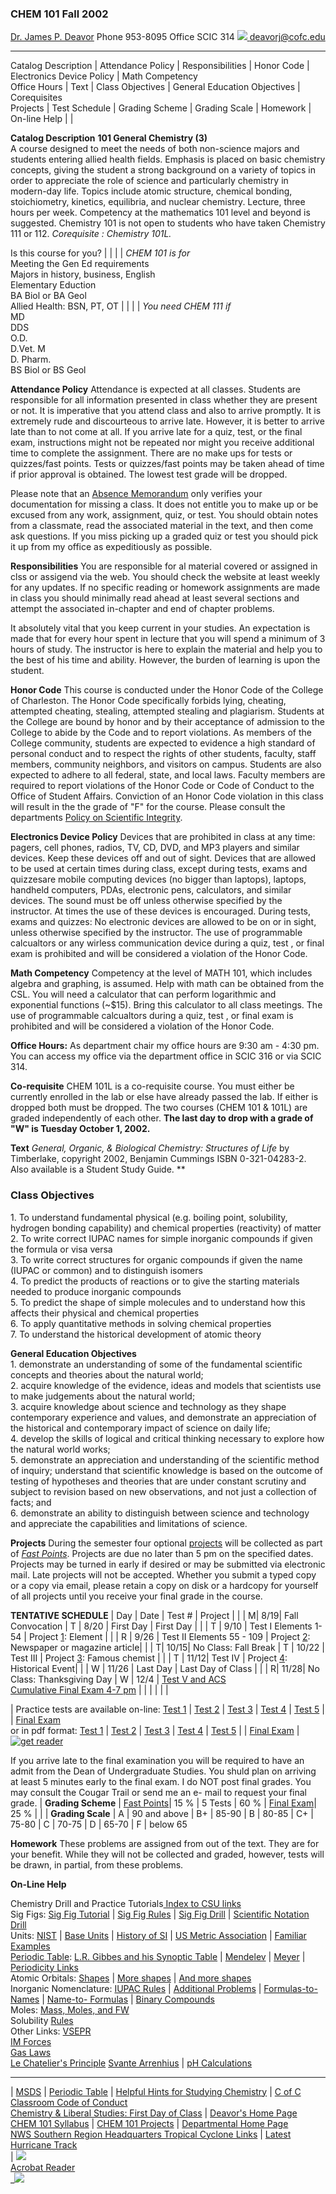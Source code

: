 ### CHEM 101 Fall 2002  

[Dr. James P. Deavor](http://www.cofc.edu/~chem/faculty/deavor.html)
Phone 953-8095         Office SCIC 314
[![](http://www.cofc.edu/~chem/images/email.gif)
deavorj@cofc.edu](mailto:deavorj@cofc.edu)  

* * *

Catalog Description | Attendance Policy | Responsibilities | Honor Code |
Electronics Device Policy | Math Competency  
Office Hours | Text | Class Objectives | General Education Objectives |
Corequisites  
Projects | Test Schedule | Grading Scheme | Grading Scale | Homework | On-line
Help |    |

**Catalog Description**         **101 General Chemistry (3)**  
A course designed to meet the needs of both non-science majors and students
entering allied health fields. Emphasis is placed on basic chemistry concepts,
giving the student a strong background on a variety of topics in order to
appreciate the role of science and particularly chemistry in modern-day life.
Topics include atomic structure, chemical bonding, stoichiometry, kinetics,
equilibria, and nuclear chemistry. Lecture, three hours per week. Competency
at the mathematics 101 level and beyond is suggested. Chemistry 101 is not
open to students who have taken Chemistry 111 or 112. _Corequisite : Chemistry
101L._

Is this course for you?  |    |    |    | _CHEM 101 is for_  
Meeting the Gen Ed requirements  
Majors in history, business, English  
Elementary Eduction  
BA Biol or BA Geol  
Allied Health: BSN, PT, OT |    |    |    | _You need CHEM 111 if_  
MD  
DDS  
O.D.  
D.Vet. M  
D. Pharm.  
BS Biol or BS Geol

**Attendance Policy**     Attendance is expected at all classes. Students are
responsible for all information presented in class whether they are present or
not. It is imperative that you attend class and also to arrive promptly. It is
extremely rude and discourteous to arrive late. However, it is better to
arrive late than to not come at all. If you arrive late for a quiz, test, or
the final exam, instructions might not be repeated nor might you receive
additional time to complete the assignment. There are no make ups for tests or
quizzes/fast points. Tests or quizzes/fast points may be taken ahead of time
if prior approval is obtained. The lowest test grade will be dropped.

Please note that an [Absence
Memorandum](http://www.cofc.edu/~deavorj/102/absence.htm) only verifies your
documentation for missing a class. It does not entitle you to make up or be
excused from any work, assignment, quiz, or test. You should obtain notes from
a classmate, read the associated material in the text, and then come ask
questions. If you miss picking up a graded quiz or test you should pick it up
from my office as expeditiously as possible.

**Responsibilities** You are responsible for al material covered or assigned
in clss or assigend via the web. You should check the website at least weekly
for any updates. If no specific reading or homework assignments are made in
class you should minimally read ahead at least several sections and attempt
the associated in-chapter and end of chapter problems.

It absolutely vital that you keep current in your studies. An expectation is
made that for every hour spent in lecture that you will spend a minimum of 3
hours of study. The instructor is here to explain the material and help you to
the best of his time and ability. However, the burden of learning is upon the
student.

**Honor Code**         This course is conducted under the Honor Code of the
College of Charleston. The Honor Code specifically forbids lying, cheating,
attempted cheating, stealing, attempted stealing and plagiarism. Students at
the College are bound by honor and by their acceptance of admission to the
College to abide by the Code and to report violations. As members of the
College community, students are expected to evidence a high standard of
personal conduct and to respect the rights of other students, faculty, staff
members, community neighbors, and visitors on campus. Students are also
expected to adhere to all federal, state, and local laws. Faculty members are
required to report violations of the Honor Code or Code of Conduct to the
Office of Student Affairs. Conviction of an Honor Code violation in this class
will result in the the grade of "F" for the course. Please consult the
departments [Policy on Scientific
Integrity](http://www.cofc.edu/~chem/advising/integrity.html).

**Electronics Device Policy**             Devices that are prohibited in class
at any time: pagers, cell phones, radios, TV, CD, DVD, and MP3 players and
similar devices. Keep these devices off and out of sight. Devices that are
allowed to be used at certain times during class, except during tests, exams
and quizzesare mobile computing devices (no bigger than laptops), laptops,
handheld computers, PDAs, electronic pens, calculators, and similar devices.
The sound must be off unless otherwise specified by the instructor. At times
the use of these devices is encouraged. During tests, exams and quizzes: No
electronic devices are allowed to be on or in sight, unless otherwise
specified by the instructor. The use of programmable calcualtors or any
wirless communication device during a quiz, test , or final exam is prohibited
and will be considered a violation of the Honor Code.  

**Math Competency**             Competency at the level of MATH 101, which
includes algebra and graphing, is assumed. Help with math can be obtained from
the CSL. You will need a calculator that can perform logarithmic and
exponential functions (~$15). Bring this calculator to all class meetings. The
use of programmable calcualtors during a quiz, test , or final exam is
prohibited and will be considered a violation of the Honor Code.  

**Office Hours:**     As department chair my office hours are 9:30 am - 4:30
pm. You can access my office via the department office in SCIC 316 or via SCIC
314.

**Co-requisite**     CHEM 101L is a co-requisite course. You must either be
currently enrolled in the lab or else have already passed the lab. If either
is dropped both must be dropped. The two courses (CHEM 101 & 101L) are graded
independently of each other. **The last day to drop with a grade of "W" is
Tuesday October 1, 2002.**

**Text**     _General, Organic, & Biological Chemistry: Structures of Life_ by
Timberlake, copyright 2002, Benjamin Cummings ISBN 0-321-04283-2. Also
available is a Student Study Guide. **

### Class Objectives

1\. To understand fundamental physical (e.g. boiling point, solubility,
hydrogen bonding capability) and chemical properties (reactivity) of matter  
2\. To write correct IUPAC names for simple inorganic compounds if given the
formula or visa versa  
3\. To write correct structures for organic compounds if given the name (IUPAC
or common) and to distinguish isomers  
4\. To predict the products of reactions or to give the starting materials
needed to produce inorganic compounds  
5\. To predict the shape of simple molecules and to understand how this
affects their physical and chemical properties  
6\. To apply quantitative methods in solving chemical properties  
7\. To understand the historical development of atomic theory  

**General Education Objectives**  
1\. demonstrate an understanding of some of the fundamental scientific
concepts and theories about the natural world;  
2\. acquire knowledge of the evidence, ideas and models that scientists use to
make judgements about the natural world;  
3\. acquire knowledge about science and technology as they shape contemporary
experience and values, and demonstrate an appreciation of the historical and
contemporary impact of science on daily life;  
4\. develop the skills of logical and critical thinking necessary to explore
how the natural world works;  
5\. demonstrate an appreciation and understanding of the scientific method of
inquiry; understand that scientific knowledge is based on the outcome of
testing of hypotheses and theories that are under constant scrutiny and
subject to revision based on new observations, and not just a collection of
facts; and  
6\. demonstrate an ability to distinguish between science and technology and
appreciate the capabilities and limitations of science.

**Projects**     During the semester four optional
[projects](http://www.cofc.edu/~deavorj/101/jpd101pr.html) will be collected
as part of [_Fast Points_](http://www.cofc.edu/~deavorj/101/fastpoints.html).
Projects are due no later than 5 pm on the specified dates. Projects may be
turned in early if desired or may be submitted via electronic mail. Late
projects will not be accepted. Whether you submit a typed copy or a copy via
email, please retain a copy on disk or a hardcopy for yourself of all projects
until you receive your final grade in the course.

**TENTATIVE SCHEDULE** |  Day | Date | Test # | Project |  |  | M| 8/19| Fall
Convocation | T | 8/20 | First Day | First Day |  |  | T | 9/10 | Test I
Elements 1-54 | Project [1](http://www.cofc.edu/~deavorj/101/jpd101pr.html):
Element |  |  | R | 9/26 | Test II   Elements 55 - 109 | Project
[2](http://www.cofc.edu/~deavorj/101/jpd101pr.html): Newspaper or magazine
article|  |  | T| 10/15| No Class: Fall Break | T | 10/22 | Test III | Project
[3](http://www.cofc.edu/~deavorj/101/jpd101pr.html): Famous chemist |  |  | T
| 11/12| Test IV | Project
[4](http://www.cofc.edu/~deavorj/101/jpd101pr.html): Historical Event|  |  | W
| 11/26 | Last Day | Last Day of Class |  |  | R| 11/28| No Class:
Thanksgiving Day | W | 12/4 |  [Test V and ACS  
Cumulative Final Exam 4-7 pm](http://www.cofc.edu/~deavorj/101/101final.html)
|  |  |  |  |  |

| Practice tests are available on-line:  [Test
1](http://www.cofc.edu/~deavorj/101/jpd101t1.html) | [Test
2](http://www.cofc.edu/~deavorj/101/jpd101t2.html) | [Test
3](http://www.cofc.edu/~deavorj/101/jpd101t3.html) | [Test
4](http://www.cofc.edu/~deavorj/101/jpd101t4.html) | [ Test
5](http://www.cofc.edu/~deavorj/101/jpd101t5.html) |  | [Final
Exam](http://www.cofc.edu/~deavorj/101/101final.html)  
or in pdf format: [Test 1](http://www.cofc.edu/~deavorj/101/jpd101t1.pdf) |
[Test 2](http://www.cofc.edu/~deavorj/101/jpd101t2.pdf) | [Test
3](http://www.cofc.edu/~deavorj/101/jpd101t3.pdf) | [Test
4](http://www.cofc.edu/~deavorj/101/jpd101t4.pdf) | [Test
5](http://www.cofc.edu/~deavorj/101/jpd101t5.pdf) |  | [Final
Exam](http://www.cofc.edu/~deavorj/101/101final.pdf)       |    [![get
reader](http://www.cofc.edu/~chem/images/chemicons/getacro.gif)](http://www.adobe.com/products/acrobat/readstep.html)

If you arrive late to the final examination you will be required to have an
admit from the Dean of Undergraduate Studies. You shuld plan on arriving at
least 5 minutes early to the final exam. I do NOT post final grades. You may
consult the Cougar Trail or send me an e- mail to request your final grade.  |
**Grading Scheme** | [Fast
Points](http://www.cofc.edu/~deavorj/101/fastpoints.html)|  15 % | 5 Tests |
60 % | [Final Exam](101final.html)| 25 %  |   |   |    **Grading Scale** |  A
| 90 and above | B+ | 85-90 | B | 80-85 | C+ | 75-80 | C | 70-75 | D | 65-70 |
F | below 65

**Homework**   These problems are assigned from out of the text. They are for
your benefit. While they will not be collected and graded, however, tests will
be drawn, in partial, from these problems.

**On-Line Help**

Chemistry Drill and Practice Tutorials[ Index to CSU
links](http://science.widener.edu/svb/tutorial/index.html)  
Sig Figs: [Sig Fig
Tutorial](http://www.chem.ohiou.edu/~chem151/SigFigs/sld001.htm) | [Sig Fig
Rules](http://oldblue.umeche.maine.edu/genchem/sigfigs.html) | [Sig Fig
Drill](http://science.widener.edu/svb/tutorial/sigfigures.html) | [Scientific
Notation Drill](http://science.widener.edu/svb/tutorial/scinot.html)  
Units: [NIST](http://physics.nist.gov/cuu/Units/units.html) | [Base
Units](http://physics.nist.gov/cuu/Units/current.html) | [History of
SI](http://physics.nist.gov/cuu/Units/history.html) | [US Metric
Association](http://lamar.ColoState.EDU/~hillger/common.htm) | [Familiar
Examples](http://lamar.ColoState.EDU/~hillger/frame.htm)  
[Periodic Table](http://pearl1.lanl.gov/periodic/): [L.R. Gibbes and his
Synoptic Table](http://www.cofc.edu/~chem/faculty/lrgibbes.html) |
[Mendelev](http://smallfry.dmu.ac.uk/chem/tables/tables.html) |
[Meyer](http://maple.lemoyne.edu/~giunta/meyer.html) | [Periodicity
Links](http://users.erols.com/merosen/periodic.htm)  
Atomic Orbitals:
[Shapes](http://library.advanced.org/3659/structures/shapes.html) | [More
shapes](http://itl.chem.ufl.edu/ao_pict/ao_pict.html) | [And more
shapes](http://sdchemw1.ucsd.edu/education/gchem/atomorbs/aovis.html)  
Inorganic Nomenclature: [IUPAC
Rules](http://www.cofc.edu/~deavorj/101/nomenclature.html) | [Additional
Problems](http://www.cofc.edu/~deavorj/101/nomenpr.html) | [Formulas-to-
Names](http://science.widener.edu/svb/tutorial/naming.html) | [Name-to-
Formulas](http://science.widener.edu/svb/tutorial/namestoformulas.html) |
[Binary Compounds](http://science.widener.edu/svb/tutorial/stocknaming.html)  
Moles: [Mass, Moles, and
FW](http://science.widener.edu/svb/tutorial/massmoles.html)  
Solubility [Rules](http://www.cofc.edu/~deavorj/101/solubility.html)  
Other Links: [VSEPR](http://www.cofc.edu/~deavorj/101/VSEPR/vsepr101.htm)  
[IM
Forces](http://www.phs.uiuc.edu/~pearman/101Online/notes/IMforces/IMforces.html)  
[Gas
Laws](http://chemweb.chem.fsu.edu/editors/rlight/interactive/lechelp.html#gases)  
[Le Chatelier's
Principle](http://science.widener.edu/svb/tutorial/lechatelier.html) [Svante
Arrenhius](http://www.nobel.se/laureates/chemistry-1903-1-bio.html) | [pH
Calculations](http://science.widener.edu/svb/tutorial/phcalcs.html)  

* * *

|  [MSDS](http://www.ilpi.com/msds/index.chtml) | [Periodic
Table](http://www.chemicalelements.com/) | [Helpful Hints for Studying
Chemistry](http://www.cofc.edu/~chem/advising/hints.html) | [C of C Classroom
Code of Conduct](http://www.cofc.edu/~chem/advising/conduct.html)  
[Chemistry & Liberal Studies: First Day of
Class](http://www.cofc.edu/~deavorj/101/libarts.html) | [Deavor's Home
Page](http://www.cofc.edu/~chem/faculty/deavor.html)  
[CHEM 101 Syllabus](http://www.cofc.edu/~chem/syllabi/101syll.html) | [CHEM
101 Projects](http://www.cofc.edu/~deavorj/101/jpd101pr.html) | [Departmental
Home Page](http://www.cofc.edu/~chem)  
[NWS Southern Region Headquarters Tropical Cyclone
Links](http://www.srh.noaa.gov/ssd/html/tropical.htm) | [Latest Hurricane
Track](http://www.solar.ifa.hawaii.edu/Tropical/Gif/atl.latest.gif)  
|  [![](http://www.cofc.edu/~chem/images/chemicons/getacro.gif)  
Acrobat Reader](http://www.adobe.com/products/acrobat/readstep.html)  
 _![](http://www.cofc.edu/cgi-bin/Count.cgi?df=chem101.dat)

